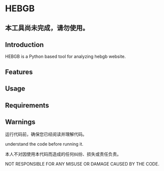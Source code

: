 # HEBGB

## 本工具尚未完成，请勿使用。

## Introduction

HEBGB is a Python based tool for analyzing hebgb website.

## Features

## Usage

## Requirements

## Warnings

运行代码前，确保您已经阅读并理解代码。

understand the code before running it.

本人不对因使用本代码而造成的任何纠纷、损失或责任负责。

NOT RESPONSIBLE FOR ANY MISUSE OR DAMAGE CAUSED BY THE CODE.